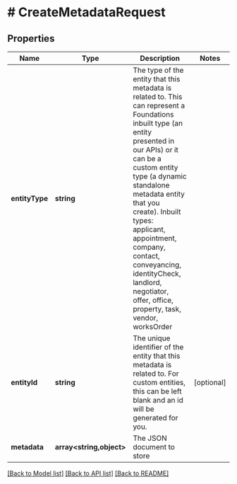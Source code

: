 # # CreateMetadataRequest

## Properties

Name | Type | Description | Notes
------------ | ------------- | ------------- | -------------
**entityType** | **string** | The type of the entity that this metadata is related to. This can represent a Foundations inbuilt type (an entity presented in our APIs) or it can be a custom entity type (a dynamic standalone metadata entity that you create).                Inbuilt types: applicant, appointment, company, contact, conveyancing, identityCheck, landlord, negotiator, offer, office, property, task, vendor, worksOrder |
**entityId** | **string** | The unique identifier of the entity that this metadata is related to.  For custom entities, this can be left blank and an id will be generated for you. | [optional]
**metadata** | **array<string,object>** | The JSON document to store |

[[Back to Model list]](../../README.md#models) [[Back to API list]](../../README.md#endpoints) [[Back to README]](../../README.md)
